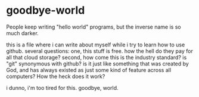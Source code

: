# goodbye-world
People keep writing "hello world" programs, but the inverse name is so much darker.


this is a file where i can write about myself while i try to learn how to use github.
several questions: one, this stuff is free. how the hell do they pay for all that cloud storage?
second, how come this is the industry standard? is "git" synonymous with github? is it just like something that was created by God, and has always existed as just some kind of feature across all computers? How the heck does it work?

i dunno, i'm too tired for this. goodbye, world.
